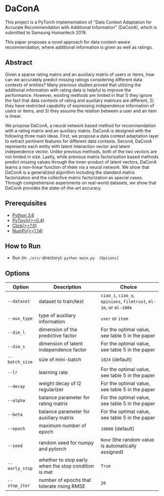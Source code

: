 # DaConA
This project is a PyTorch implementation of "Data Context Adaptation for Accurate Recommendation with Additional Information" (DaConA), which is submitted to Samsung Humantech 2019.

This paper proposes a novel approach for data context-aware recommendation, where additional information is given as well as ratings.

## Abstract
Given a sparse rating matrix and an auxiliary matrix of users or items, how can we accurately predict missing ratings considering different data contexts of entities? Many previous studies proved that utilizing the additional information with rating data is helpful to improve the performance. However, existing methods are limited in that 1) they ignore the fact that data contexts of rating and auxiliary matrices are different, 2) they have restricted capability of expressing independence information of users or items, and 3) they assume the relation between a user and an item is linear.

We propose DaConA, a neural network based method for recommendation with a rating matrix and an auxiliary matrix. DaConA is designed with the following three main ideas. First, we propose a data context adaptation layer to extract pertinent features for different data contexts. Second, DaConA represents each entity with latent interaction vector and latent independence vector. Unlike previous methods, both of the two vectors are not limited in size. Lastly, while previous matrix factorization based methods predict missing values through the inner-product of latent vectors, DaConA learns a non-linear function of them via a neural network. We show that DaConA is a generalized algorithm including the standard matrix factorization and the collective matrix factorization as special cases. Through comprehensive experiments on real-world datasets, we show that DaConA provides the state-of-the-art accuracy. 

## Prerequisites 
- [Python 3.6](https://www.python.org/downloads/release/python-360/)
- [PyTorch(>=0.4)](https://pytorch.org)
- [Click(>=7.0)](https://click.palletsprojects.com)
- [NumPy(>=1.14)](https://numpy.org)

## How to Run
  - Run (in `./src/` directory): `python main.py  [Options]`

## Options

| Option  | Description | Choice  |
| ------  | ----------- | ------  |
|`--dataset` | dataset to train/test | `ciao_i`, `ciao_u`, `epinions`, `filmtrust`, `ml-1m`, or `ml-100k`|
|`--aux_type` | type of auxiliary information | `user` or `item`|
|`--dim_l` | dimension of the predictive factor | For the optimal value, see table 5 in the paper|
|`--dim_s` | dimension of latent independence factor | For the optimal value, see table 5 in the paper|
|`--batch_size` | size of mini-batch | `1024` (default)|
|`--lr` | learning rate | For the optimal value, see table 5 in the paper|
|`--decay` | weight decay of l2 regularizer | For the optimal value, see table 5 in the paper|
|`--alpha` | balance parameter for rating matrix | For the optimal value, see table 5 in the paper|
|`--beta` | balance parameter for auxiliary matrix | For the optimal value, see table 5 in the paper|
|`--epoch` | maximum number of epoch | `10000` (default)|
|`--seed` | random seed for numpy and pytorch | `None` (the random value is automatically assigned)|
|`--early_stop` | whether to stop early when the stop condition is met | `True`|
|`--stop_iter` | number of epochs that tolerate rising RMSE | `20`|
